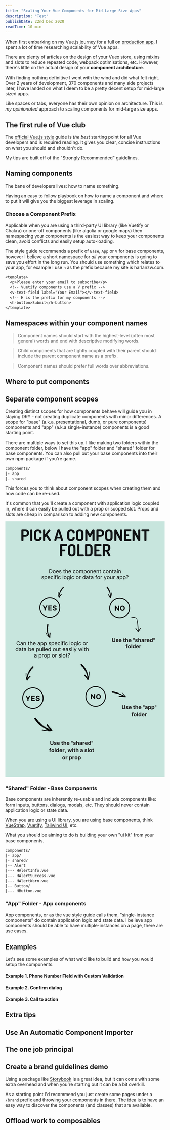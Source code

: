 ```yaml
---
title: "Scaling Your Vue Components for Mid-Large Size Apps"
description: "Test"
publishDate: 22nd Dec 2020
readTime: 10 min
---
```


When first embarking on my Vue.js journey for a full on [production app](https://kintell.com), I spent a lot of time researching 
scalability of Vue apps.

There are plenty of articles on the design of your Vuex store, 
using mixins and slots to reduce repeated code, webpack optimisations, etc. However, there's little on the actual design of your **component architecture**.

With finding nothing definitive I went with the wind and did what felt right. Over 2 years of development, 370 components and many side projects later, I have landed on what I deem to be a pretty decent setup for mid-large 
sized apps. 

Like spaces or tabs, everyone has their own opinion on architecture. This is _my opinionated_ approach to scaling components for mid-large size apps.


## The first rule of Vue club

The [official Vue.js style](https://v3.vuejs.org/style-guide/) guide is _the best_ starting point for all Vue developers and is required reading.
It gives you clear, concise instructions on what you should and shouldn't do.

My tips are built off of the "Strongly Recommended" guidelines.

## Naming components

The bane of developers lives: how to name something. 

Having an easy to follow playbook on how to name a component and where to put it will give you the biggest leverage in scaling.

### Choose a Component Prefix

Applicable when you are using a third-party UI library (like Vuetify or Chakra) or one-off components (like algolia or google maps) then namespacing your components is the easiest way to keep your
components clean, avoid conflicts and easily setup auto-loading.

The style guide recommends a prefix of `Base`, `App` or `V` for base components, however I believe a short namespace for _all_ your
components is going to save you effort in the long run. You should use something which relates to your app, for example I use `h` as the prefix
because my site is harlanzw.com.

```vue
<template>
  <p>Please enter your email to subscribe</p>
  <!-- Vuetify components use a V prefix -->
  <v-text-field label="Your Email"></v-text-field>
  <!-- H is the prefix for my components -->
  <h-button>Submit</h-button>
</template>
```

## Namespaces within your component names

> Component names should start with the highest-level (often most general) words and end with descriptive modifying words.

> Child components that are tightly coupled with their parent should include the parent component name as a prefix.

> Component names should prefer full words over abbreviations.



## Where to put components

## Separate component scopes

Creating distinct scopes for how components behave will guide you in staying DRY - not creating duplicate components with minor differences.
A scope for "base" (a.k.a. presentational, dumb, or pure components) components and "app" (a.k.a single-instance) components is a good starting point.

There are multiple ways to set this up. I like making two folders within the component folder, below I have the
"app" folder and "shared" folder for base components. You can also pull out your base components into their own npm package if you're game.

```
components/
|- app
|- shared
```

This forces you to think about component scopes when creating them and how code can be re-used.

It's common that you'll create a component with application logic coupled in, where it can easily be pulled out with a prop or scoped slot.
Props and slots are cheap in comparison to adding new components. 

<img src="../../resources/component-folder-flow.svg" class="block mx-auto">


### "Shared" Folder - Base Components

Base components are inherently re-usable and include components like: form inputs, buttons, dialogs, modals, etc. They should never contain application logic or state data.

When you are using a UI library, you are using base components, think [VueStrap](https://yuche.github.io/vue-strap/), [Vuetify](https://vuetifyjs.com/), [Tailwind UI](https://tailwindui.com/), etc. 

What you should be aiming to do is building your own "ui kit" from your base components.

```
components/
|- app/
|- shared/
|-- Alert
|--- HAlertInfo.vue
|--- HAlertSuccess.vue
|--- HAlertWarn.vue
|-- Button/
|--- HButton.vue
```

### "App" Folder - App components

App components, or as the vue style guide calls them, "single-instance components" do contain application logic and state data. 
I believe app components should be able to have multiple-instances on a page, there are use cases. 



## Examples

Let's see some examples of what we'd like to build and how you would setup the components.

#### Example 1. Phone Number Field with Custom Validation

#### Example 2. Confirm dialog

#### Example 3. Call to action


## Extra tips

## Use An Automatic Component Importer


## The one job principal

## Create a brand guidelines demo

Using a package like [Storybook](https://storybook.js.org/) is a great idea, but it can come with some extra overhead
and when you're starting out it can be a bit overkill.

As a starting point I'd recommend you just create some pages under a `/brand` prefix and throwing your components in there.
The idea is to have an easy way to discover the components (and classes) that are available.



## Offload work to composables

## 